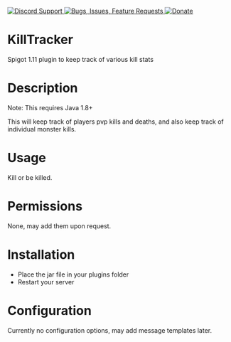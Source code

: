 [ ![Discord Support](https://www.mediafire.com/convkey/510b/iw2k26exg0qlf076g.jpg) ](https://discord.gg/p5DAvc6)
[ ![Bugs, Issues, Feature Requests](https://www.mediafire.com/convkey/2320/x80qtabf3auhhjr6g.jpg) ](../../issues)
[ ![Donate](https://www.mediafire.com/convkey/910d/z8160kkzvezi4km6g.jpg) ](https://www.paypal.com/cgi-bin/webscr?cmd=_s-xclick&hosted_button_id=THXHQ5287TBA8)

# KillTracker

Spigot 1.11 plugin to keep track of various kill stats


# Description
Note: This requires Java 1.8+

This will keep track of players pvp kills and deaths, and also keep track of individual monster kills.

# Usage

Kill or be killed.

# Permissions

None, may add them upon request.


# Installation

- Place the jar file in your plugins folder
- Restart your server


# Configuration

Currently no configuration options, may add message templates later.
